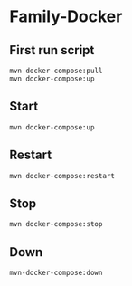 # Family-Docker
## First run script
`mvn docker-compose:pull`<br>
`mvn docker-compose:up`
## Start
`mvn docker-compose:up`
## Restart
`mvn docker-compose:restart`
## Stop
`mvn docker-compose:stop`
## Down
`mvn-docker-compose:down`